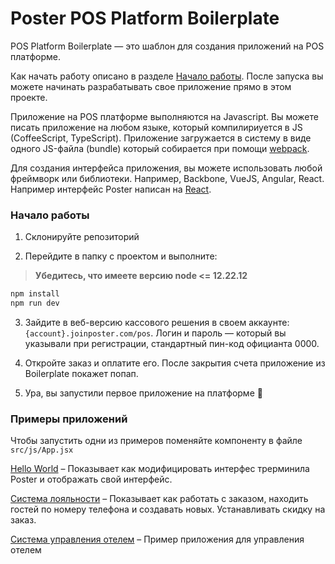 # Poster POS Platform Boilerplate

POS Platform Boilerplate — это шаблон для создания приложений на POS платформе.    

Как начать работу описано в разделе [Начало работы](https://github.com/joinposter/pos-platform-boilerplate#%D0%9D%D0%B0%D1%87%D0%B0%D0%BB%D0%BE-%D1%80%D0%B0%D0%B1%D0%BE%D1%82%D1%8B). После запуска вы можете начинать разрабатывать свое приложение прямо в этом проекте.

Приложение на POS платформе выполняются на Javascript. 
Вы можете писать приложение на любом языке, который компилириуется в JS (CoffeeScript, TypeScript). 
Приложение загружается в систему в виде одного JS-файла (bundle) который собирается при помощи [webpack](https://webpack.js.org/).

Для создания интерфейса приложения, вы можете использовать любой фреймворк или библиотеки. 
Например, Backbone, VueJS, Angular, React. Например интерфейс Poster написан на [React](https://reactjs.org/).


### Начало работы

1. Склонируйте репозиторий

2. Перейдите в папку с проектом и выполните: 

> **Убедитесь, что имеете версию node <= 12.22.12**

```bash
npm install 
npm run dev
```

3. Зайдите в веб-версию кассового решения в своем аккаунте: `{account}.joinposter.com/pos`. Логин и пароль — который вы указывали при регистрации, стандартный пин-код официанта 0000. 

4. Откройте заказ и оплатите его. После закрытия счета приложение из Boilerplate покажет попап.

5. Ура, вы запустили первое приложение на платформе 🎉


### Примеры приложений

Чтобы запустить одни из примеров поменяйте компоненту в файле `src/js/App.jsx` 

[Hello World](https://github.com/joinposter/pos-platform-boilerplate/tree/master/examples/hello-world) – Показывает как модифицировать интерфес трерминила Poster и отображать свой интерфейс. 

[Система лояльности](https://github.com/joinposter/pos-platform-boilerplate/tree/master/examples/loyalty) – Показывает как работать с заказом, находить гостей по номеру телефона и создавать новых. Устанавливать скидку на заказ.

[Система управления отелем](https://github.com/joinposter/pos-platform-boilerplate/tree/master/examples/pms) – Пример приложения для управления отелем
